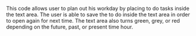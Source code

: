 This code allows user to plan out his workday by placing to do tasks inside the text area. The user is able to save the to do inside the text area in order to open again for next time. The text area also turns green, grey, or red depending on the future, past, or present time hour.